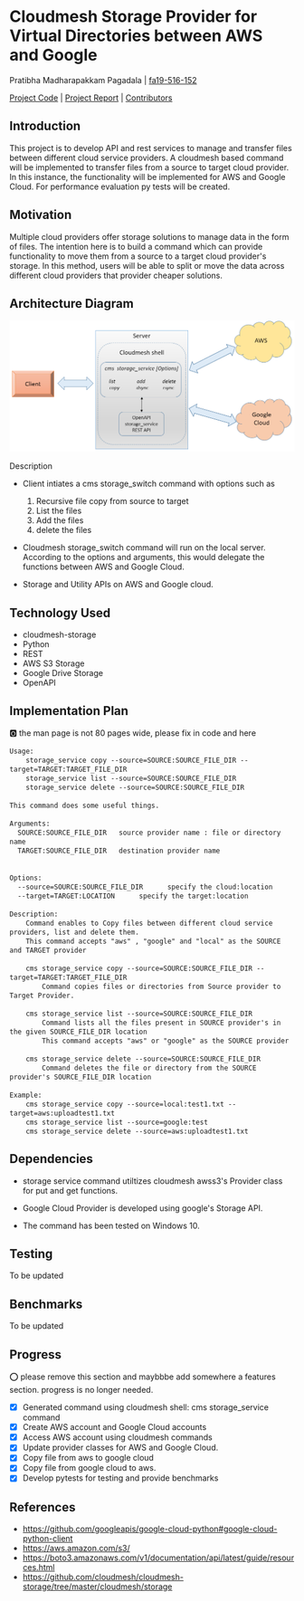 # Cloudmesh Storage Provider for Virtual Directories between  AWS and Google

Pratibha Madharapakkam Pagadala |  [fa19-516-152](https://github.com/cloudmesh-community/fa19-516-152)


[Project Code](https://github.com/cloudmesh-community/fa19-516-152/blob/master/project/project_code)  |  [Project Report](https://github.com/cloudmesh-community/fa19-516-152/blob/master/project/report.md) | [Contributors](https://github.com/cloudmesh-community/fa19-516-152/graphs/contributors)

## Introduction

This project is to develop API and rest services to manage and transfer
files between different cloud service providers. A cloudmesh based
command will be implemented to transfer files from a source to target
cloud provider. In this instance, the functionality will be implemented
for AWS and Google Cloud. For performance evaluation py tests will be
created.

## Motivation

 Multiple cloud providers offer storage solutions to manage data in the
 form of files. The intention here is to build a command which can
 provide functionality to move them from a source to a target cloud
 provider's storage. In this method, users will be able to split or move
 the data across different cloud providers that provider cheaper
 solutions.

## Architecture Diagram

![Architecture](images/architecture2.png)

Description

* Client intiates a cms storage_switch command with options such as
 
  1. Recursive file copy from source to target
  2. List the files
  3. Add the files
  4. delete the files
  
* Cloudmesh storage_switch command will run on the local server.
  According to the options and arguments, this would delegate the
  functions between AWS and Google Cloud.

* Storage and Utility APIs on AWS and Google cloud.   

## Technology Used

* cloudmesh-storage
* Python
* REST
* AWS S3 Storage
* Google Drive Storage
* OpenAPI

## Implementation Plan

:o2: the man page is not 80 pages wide, please fix in code and here

````
Usage:
	storage_service copy --source=SOURCE:SOURCE_FILE_DIR --target=TARGET:TARGET_FILE_DIR
	storage_service list --source=SOURCE:SOURCE_FILE_DIR
	storage_service delete --source=SOURCE:SOURCE_FILE_DIR

This command does some useful things.

Arguments:
  SOURCE:SOURCE_FILE_DIR   source provider name : file or directory name
  TARGET:SOURCE_FILE_DIR   destination provider name


Options:
  --source=SOURCE:SOURCE_FILE_DIR      specify the cloud:location
  --target=TARGET:LOCATION      specify the target:location

Description:
	Command enables to Copy files between different cloud service providers, list and delete them.
	This command accepts "aws" , "google" and "local" as the SOURCE and TARGET provider

	cms storage_service copy --source=SOURCE:SOURCE_FILE_DIR --target=TARGET:TARGET_FILE_DIR
		Command copies files or directories from Source provider to Target Provider.

	cms storage_service list --source=SOURCE:SOURCE_FILE_DIR
		Command lists all the files present in SOURCE provider's in the given SOURCE_FILE_DIR location
		This command accepts "aws" or "google" as the SOURCE provider

	cms storage_service delete --source=SOURCE:SOURCE_FILE_DIR
		Command deletes the file or directory from the SOURCE provider's SOURCE_FILE_DIR location

Example:
	cms storage_service copy --source=local:test1.txt --target=aws:uploadtest1.txt
	cms storage_service list --source=google:test
	cms storage_service delete --source=aws:uploadtest1.txt

````
## Dependencies

* storage service command utiltizes cloudmesh awss3's Provider class for
  put and get functions.

* Google Cloud Provider is developed using google's Storage API.  
* The command has been tested on Windows 10.

## Testing

To be updated

## Benchmarks

To be updated

## Progress

:o: please remove this section and maybbbe add somewhere a features
section. progress is no longer needed.

* [x] Generated command using cloudmesh shell: cms storage_service command
* [x] Create AWS account and Google Cloud accounts
* [x] Access AWS account using cloudmesh commands
* [x] Update provider classes for AWS and Google Cloud.
* [x] Copy file from aws to google cloud
* [x] Copy file from google cloud to aws. 
* [x] Develop pytests for testing and provide benchmarks

## References

* <https://github.com/googleapis/google-cloud-python#google-cloud-python-client>
* <https://aws.amazon.com/s3/>
* <https://boto3.amazonaws.com/v1/documentation/api/latest/guide/resources.html>
* <https://github.com/cloudmesh/cloudmesh-storage/tree/master/cloudmesh/storage>
